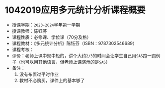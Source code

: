 # 1042019应用多元统计分析课程概要

+ 授课学期：`2023-2024`学年第一学期
+ 授课教师：陈钰芬
+ 课程性质：必修课、学位课（70分及格）
+ 课程教材：《多元统计分析》陈钰芬（ISBN：9787302546689）
+ 课程考核：
+ 评价：老师上课中规中矩的，讲个大约`2/3`的时间会让学生自己用`SAS`跑一跑例子（也可以用其他语言，但老师上课演示的是`SAS`）
+ 备注：
  1. 没有布置过平时作业
  2. 教材不必购买，课件上的基本够了
